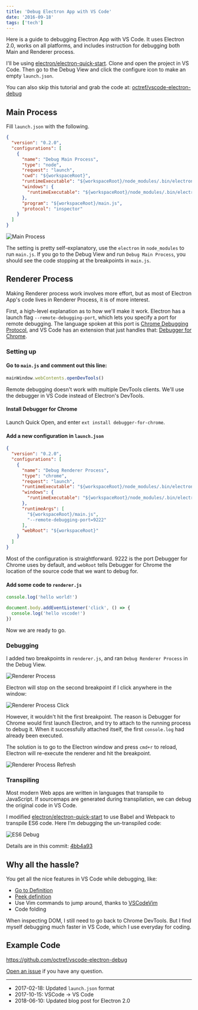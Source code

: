 ```yaml
---
title: 'Debug Electron App with VS Code'
date: '2016-09-18'
tags: ['tech']
---
```


Here is a guide to debugging Electron App with VS Code. It uses Electron 2.0, works on all platforms, and includes instruction for debugging both Main and Renderer process.

I'll be using [electron/electron-quick-start](https://github.com/electron/electron-quick-start).
Clone and open the project in VS Code. Then go to the Debug View and click the configure icon
to make an empty `launch.json`.

You can also skip this tutorial and grab the code at: [octref/vscode-electron-debug](https://github.com/octref/vscode-electron-debug)

## Main Process

Fill `launch.json` with the following.

```json
{
  "version": "0.2.0",
  "configurations": [
    {
      "name": "Debug Main Process",
      "type": "node",
      "request": "launch",
      "cwd": "${workspaceRoot}",
      "runtimeExecutable": "${workspaceRoot}/node_modules/.bin/electron",
      "windows": {
        "runtimeExecutable": "${workspaceRoot}/node_modules/.bin/electron.cmd"
      },
      "program": "${workspaceRoot}/main.js",
      "protocol": "inspector"
    }
  ]
}
```

![Main Process](main_process.png)

The setting is pretty self-explanatory, use the `electron` in `node_modules` to run `main.js`.
If you go to the Debug View and run `Debug Main Process`, you should see the code stopping
at the breakpoints in `main.js`.

## Renderer Process

Making Renderer process work involves more effort, but as most of Electron App's code
lives in Renderer Process, it is of more interest.

First, a high-level explanation as to how we'll make it work. Electron has a launch flag
`--remote-debugging-port`, which lets you specify a port for remote debugging. The language
spoken at this port is [Chrome Debugging Protocol](https://developer.chrome.com/devtools/docs/debugger-protocol),
and VS Code has an extension that just handles that: [Debugger for Chrome](https://marketplace.visualstudio.com/items/msjsdiag.debugger-for-chrome).

### Setting up

#### Go to `main.js` and comment out this line:

```js
mainWindow.webContents.openDevTools()
```

Remote debugging doesn't work with multiple DevTools clients. We'll use the debugger in VS Code
instead of Electron's DevTools.

#### Install Debugger for Chrome

Launch Quick Open, and enter `ext install debugger-for-chrome`.

#### Add a new configuration in `launch.json`

```json
{
  "version": "0.2.0",
  "configurations": [
    {
      "name": "Debug Renderer Process",
      "type": "chrome",
      "request": "launch",
      "runtimeExecutable": "${workspaceRoot}/node_modules/.bin/electron",
      "windows": {
        "runtimeExecutable": "${workspaceRoot}/node_modules/.bin/electron.cmd"
      },
      "runtimeArgs": [
        "${workspaceRoot}/main.js",
        "--remote-debugging-port=9222"
      ],
      "webRoot": "${workspaceRoot}"
    }
  ]
}
```

Most of the configuration is straightforward. 9222 is the port Debugger for Chrome uses
by default, and `webRoot` tells Debugger for Chrome the location of the source code that
we want to debug for.

#### Add some code to `renderer.js`

```js
console.log('hello world!')

document.body.addEventListener('click', () => {
  console.log('hello vscode!')
})
```

Now we are ready to go.

### Debugging

I added two breakpoints in `renderer.js`, and ran `Debug Renderer Process` in the Debug View.

![Renderer Process](renderer_process.png)

Electron will stop on the second breakpoint if I click anywhere in the window:

![Renderer Process Click](renderer_process_click.png)

However, it wouldn't hit the first breakpoint. The reason is Debugger for Chrome would
first launch Electron, and try to attach to the running process to debug it. When it
successfully attached itself, the first `console.log` had already been executed.

The solution is to go to the Electron window and press `cmd+r` to reload, Electron will
re-execute the renderer and hit the breakpoint.

![Renderer Process Refresh](renderer_process_refresh.png)

### Transpiling

Most modern Web apps are written in languages that transpile to JavaScript. If sourcemaps are
generated during transpilation, we can debug the original code in VS Code.

I modified [electron/electron-quick-start](https://github.com/electron/electron-quick-start)
to use Babel and Webpack to transpile ES6 code. Here I'm debugging the un-transpiled code:

![ES6 Debug](es6_debug.png)

Details are in this commit: [4bb4a93](https://github.com/octref/vscode-electron-debug/commit/4bb4a93)

## Why all the hassle?

You get all the nice features in VS Code while debugging, like:

- [Go to Definition](https://code.visualstudio.com/docs/editor/editingevolved#_go-to-definition)
- [Peek definition](https://code.visualstudio.com/docs/editor/editingevolved#_peek)
- Use Vim commands to jump around, thanks to [VSCodeVim](http://aka.ms/vscodevim)
- Code folding

When inspecting DOM, I still need to go back to Chrome DevTools.
But I find myself debugging much faster in VS Code, which I use everyday for coding.

## Example Code

https://github.com/octref/vscode-electron-debug

[Open an issue](https://github.com/octref/vscode-electron-debug/issues/new) if you have any question.

---

- 2017-02-18: Updated `launch.json` format
- 2017-10-15: VSCode -> VS Code
- 2018-06-10: Updated blog post for Electron 2.0

